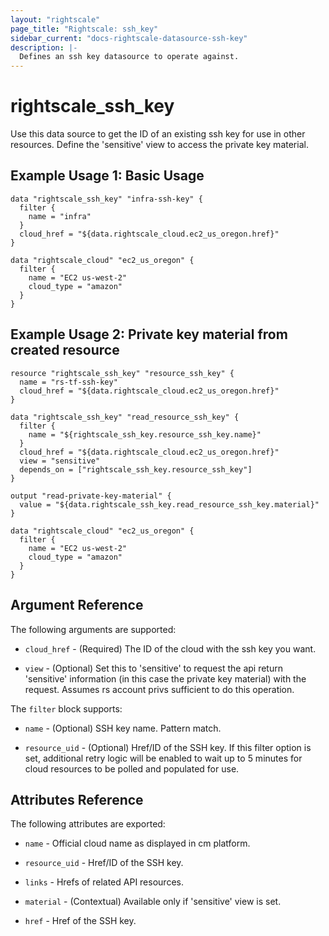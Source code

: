 ```yaml
---
layout: "rightscale"
page_title: "Rightscale: ssh_key"
sidebar_current: "docs-rightscale-datasource-ssh-key"
description: |-
  Defines an ssh key datasource to operate against.
---
```


# rightscale_ssh_key

Use this data source to get the ID of an existing ssh key for use in other resources.  Define the 'sensitive' view to access the private key material.

## Example Usage 1: Basic Usage

```hcl
data "rightscale_ssh_key" "infra-ssh-key" {
  filter {
    name = "infra"
  }
  cloud_href = "${data.rightscale_cloud.ec2_us_oregon.href}"
}

data "rightscale_cloud" "ec2_us_oregon" {
  filter {
    name = "EC2 us-west-2"
    cloud_type = "amazon"
  }
}
```

## Example Usage 2: Private key material from created resource

```hcl
resource "rightscale_ssh_key" "resource_ssh_key" {
  name = "rs-tf-ssh-key"
  cloud_href = "${data.rightscale_cloud.ec2_us_oregon.href}"
}

data "rightscale_ssh_key" "read_resource_ssh_key" {
  filter {
    name = "${rightscale_ssh_key.resource_ssh_key.name}"
  }
  cloud_href = "${data.rightscale_cloud.ec2_us_oregon.href}"
  view = "sensitive"
  depends_on = ["rightscale_ssh_key.resource_ssh_key"]
}

output "read-private-key-material" {
  value = "${data.rightscale_ssh_key.read_resource_ssh_key.material}"
}

data "rightscale_cloud" "ec2_us_oregon" {
  filter {
    name = "EC2 us-west-2"
    cloud_type = "amazon"
  }
}
```

## Argument Reference

The following arguments are supported:

* `cloud_href` - (Required) The ID of the cloud with the ssh key you want.

* `view` - (Optional) Set this to 'sensitive' to request the api return 'sensitive' information (in this case the private key material) with the request. Assumes rs account privs sufficient to do this operation.

The `filter` block supports:

* `name` - (Optional) SSH key name.  Pattern match.

* `resource_uid` - (Optional) Href/ID of the SSH key.  If this filter option is set, additional retry logic will be enabled to wait up to 5 minutes for cloud resources to be polled and populated for use.

## Attributes Reference

The following attributes are exported:

* `name` - Official cloud name as displayed in cm platform.

* `resource_uid` - Href/ID of the SSH key.

* `links` - Hrefs of related API resources.

* `material` - (Contextual) Available only if 'sensitive' view is set.

* `href` - Href of the SSH key.
